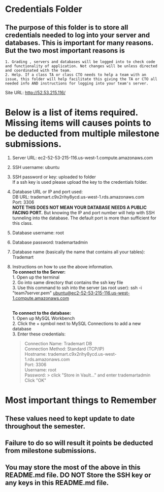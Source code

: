 # Credentials Folder

## The purpose of this folder is to store all credentials needed to log into your server and databases. This is important for many reasons. But the two most important reasons is
    1. Grading , servers and databases will be logged into to check code and functionality of application. Not changes will be unless directed and coordinated with the team.
    2. Help. If a class TA or class CTO needs to help a team with an issue, this folder will help facilitate this giving the TA or CTO all needed info AND instructions for logging into your team's server. 

Site URL: http://52.53.215.116/

# Below is a list of items required. Missing items will causes points to be deducted from multiple milestone submissions.

1. Server URL: ec2-52-53-215-116.us-west-1.compute.amazonaws.com
2. SSH username: ubuntu
3. SSH password or key: uploaded to folder
    <br> If a ssh key is used please upload the key to the credentials folder.
4. Database URL or IP and port used: 
    <br>DB URL: trademart.c9x2rihy8ycd.us-west-1.rds.amazonaws.com
    <br>Port: 3306
    <br><strong> NOTE THIS DOES NOT MEAN YOUR DATABASE NEEDS A PUBLIC FACING PORT.</strong> But knowing the IP and port number will help with SSH tunneling into the database. The default port is more than sufficient for this class.
5. Database username: root
6. Database password: trademartadmin
7. Database name (basically the name that contains all your tables): Trademart
8. Instructions on how to use the above information.
    <br><strong>To connect to the Server:</strong>
    <br>1. Open up the terminal
    <br>2. Go into same directory that contains the ssh key file
    <br>3. Use this command to ssh into the server (as root user): ssh -i "team7server.pem" ubuntu@ec2-52-53-215-116.us-west-1.compute.amazonaws.com

    <br><strong>To connect to the database:</strong>
    <br>1. Open up MySQL Workbench
    <br>2. Click the + symbol next to MySQL Connections to add a new database
    <br>3. Enter these credentials:
           <blockquote>Connection Name: Trademart DB
           <br>Connection Method: Standard (TCP/IP)
           <br>Hostname: trademart.c9x2rihy8ycd.us-west-1.rds.amazonaws.com
           <br>Port: 3306
           <br>Username: root
           <br>Password: > click "Store in Vault..." and enter trademartadmin
           <br>Click "OK"
	   <blockquote>

# Most important things to Remember
## These values need to kept update to date throughout the semester. <br>
## <strong>Failure to do so will result it points be deducted from milestone submissions.</strong><br>
## You may store the most of the above in this README.md file. DO NOT Store the SSH key or any keys in this README.md file.
